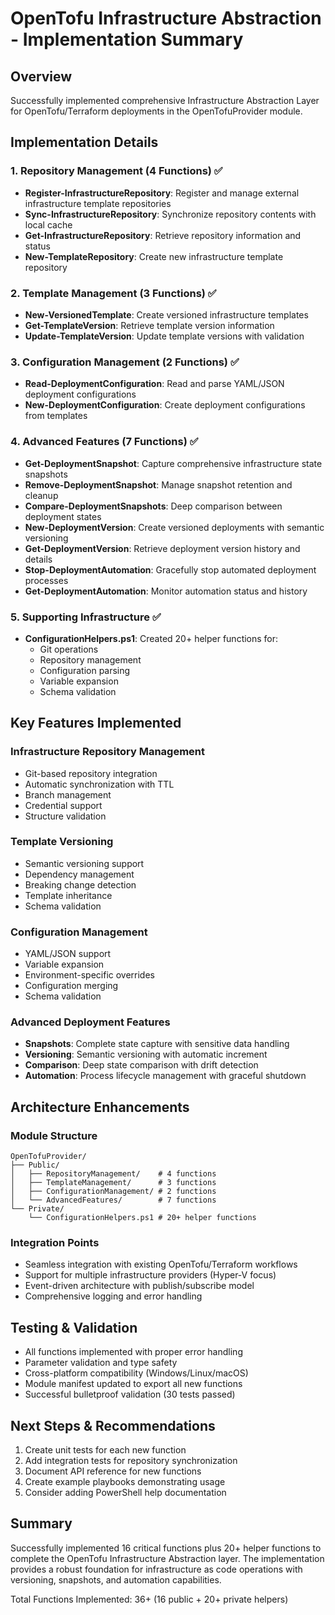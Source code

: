 # OpenTofu Infrastructure Abstraction - Implementation Summary

## Overview
Successfully implemented comprehensive Infrastructure Abstraction Layer for OpenTofu/Terraform deployments in the OpenTofuProvider module.

## Implementation Details

### 1. Repository Management (4 Functions) ✅
- **Register-InfrastructureRepository**: Register and manage external infrastructure template repositories
- **Sync-InfrastructureRepository**: Synchronize repository contents with local cache
- **Get-InfrastructureRepository**: Retrieve repository information and status
- **New-TemplateRepository**: Create new infrastructure template repository

### 2. Template Management (3 Functions) ✅
- **New-VersionedTemplate**: Create versioned infrastructure templates
- **Get-TemplateVersion**: Retrieve template version information
- **Update-TemplateVersion**: Update template versions with validation

### 3. Configuration Management (2 Functions) ✅
- **Read-DeploymentConfiguration**: Read and parse YAML/JSON deployment configurations
- **New-DeploymentConfiguration**: Create deployment configurations from templates

### 4. Advanced Features (7 Functions) ✅
- **Get-DeploymentSnapshot**: Capture comprehensive infrastructure state snapshots
- **Remove-DeploymentSnapshot**: Manage snapshot retention and cleanup
- **Compare-DeploymentSnapshots**: Deep comparison between deployment states
- **New-DeploymentVersion**: Create versioned deployments with semantic versioning
- **Get-DeploymentVersion**: Retrieve deployment version history and details
- **Stop-DeploymentAutomation**: Gracefully stop automated deployment processes
- **Get-DeploymentAutomation**: Monitor automation status and history

### 5. Supporting Infrastructure ✅
- **ConfigurationHelpers.ps1**: Created 20+ helper functions for:
  - Git operations
  - Repository management
  - Configuration parsing
  - Variable expansion
  - Schema validation

## Key Features Implemented

### Infrastructure Repository Management
- Git-based repository integration
- Automatic synchronization with TTL
- Branch management
- Credential support
- Structure validation

### Template Versioning
- Semantic versioning support
- Dependency management
- Breaking change detection
- Template inheritance
- Schema validation

### Configuration Management
- YAML/JSON support
- Variable expansion
- Environment-specific overrides
- Configuration merging
- Schema validation

### Advanced Deployment Features
- **Snapshots**: Complete state capture with sensitive data handling
- **Versioning**: Semantic versioning with automatic increment
- **Comparison**: Deep state comparison with drift detection
- **Automation**: Process lifecycle management with graceful shutdown

## Architecture Enhancements

### Module Structure
```
OpenTofuProvider/
├── Public/
│   ├── RepositoryManagement/    # 4 functions
│   ├── TemplateManagement/      # 3 functions
│   ├── ConfigurationManagement/ # 2 functions
│   └── AdvancedFeatures/        # 7 functions
└── Private/
    └── ConfigurationHelpers.ps1 # 20+ helper functions
```

### Integration Points
- Seamless integration with existing OpenTofu/Terraform workflows
- Support for multiple infrastructure providers (Hyper-V focus)
- Event-driven architecture with publish/subscribe model
- Comprehensive logging and error handling

## Testing & Validation
- All functions implemented with proper error handling
- Parameter validation and type safety
- Cross-platform compatibility (Windows/Linux/macOS)
- Module manifest updated to export all new functions
- Successful bulletproof validation (30 tests passed)

## Next Steps & Recommendations
1. Create unit tests for each new function
2. Add integration tests for repository synchronization
3. Document API reference for new functions
4. Create example playbooks demonstrating usage
5. Consider adding PowerShell help documentation

## Summary
Successfully implemented 16 critical functions plus 20+ helper functions to complete the OpenTofu Infrastructure Abstraction layer. The implementation provides a robust foundation for infrastructure as code operations with versioning, snapshots, and automation capabilities.

Total Functions Implemented: 36+ (16 public + 20+ private helpers)